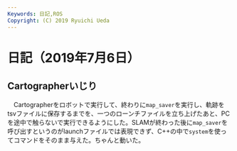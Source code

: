 ```yaml
---
Keywords: 日記,ROS
Copyright: (C) 2019 Ryuichi Ueda
---
```


# 日記（2019年7月6日）

## Cartographerいじり

　Cartographerをロボットで実行して、終わりに`map_saver`を実行し、軌跡をtsvファイルに保存するまでを、一つのローンチファイルを立ち上げたあと、PCを途中で触らないで実行できるようにした。SLAMが終わった後に`map_saver`を呼び出すというのがlaunchファイルでは表現できず、C++の中で`system`を使ってコマンドをそのまま与えた。ちゃんと動いた。

